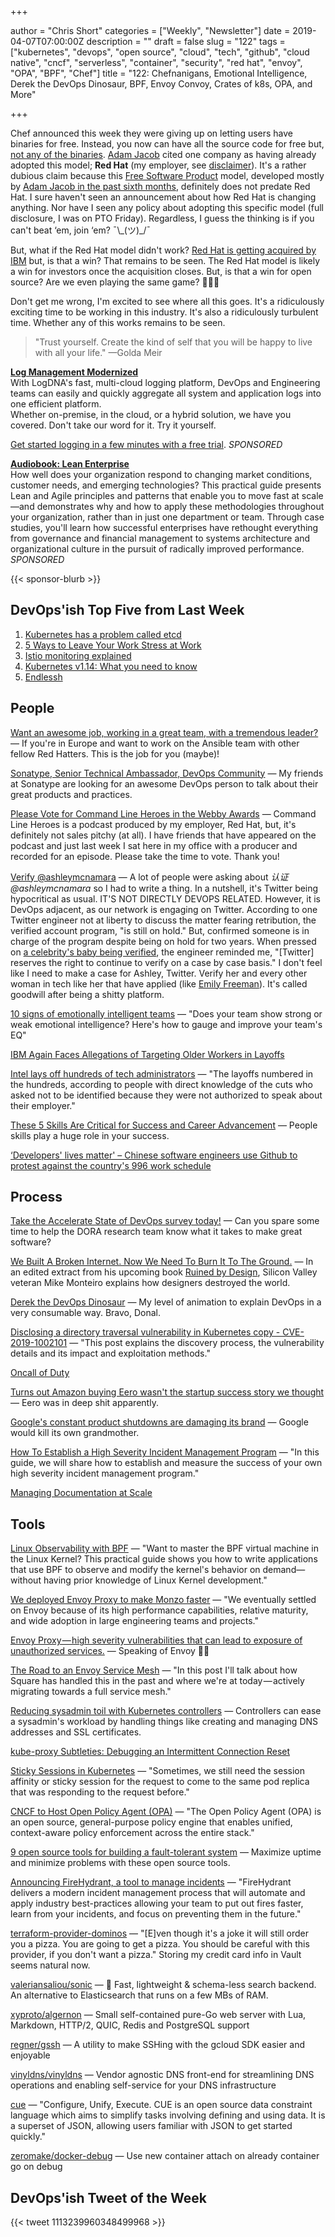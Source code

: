 +++

author = "Chris Short"
categories = ["Weekly", "Newsletter"]
date = 2019-04-07T07:00:00Z
description = ""
draft = false
slug = "122"
tags = ["kubernetes", "devops", "open source", "cloud", "tech", "github", "cloud native", "cncf", "serverless", "container", "security", "red hat", "envoy", "OPA", "BPF", "Chef"]
title = "122: Chefnanigans, Emotional Intelligence, Derek the DevOps Dinosaur, BPF, Envoy Convoy, Crates of k8s, OPA, and More"

+++

Chef announced this week they were giving up on letting users have binaries for free. Instead, you now can have all the source code for free but, [not any of the binaries](https://blog.chef.io/2019/04/02/chef-software-announces-the-enterprise-automation-stack/). [Adam Jacob](https://medium.com/@adamhjk/goodbye-open-core-good-riddance-to-bad-rubbish-ae3355316494) cited one company as having already adopted this model; **Red Hat** (my employer, see [disclaimer](https://devopsish.com/terms/)). It's a rather dubious claim because this [Free Software Product](https://sfosc.org/business-models/free-software-product/) model, developed mostly by [Adam Jacob in the past sixth months](https://github.com/sfosc/sfosc/graphs/contributors), definitely does not predate Red Hat. I sure haven't seen an announcement about how Red Hat is changing anything. Nor have I seen any policy about adopting this specific model (full disclosure, I was on PTO Friday). Regardless, I guess the thinking is if you can't beat ‘em, join ‘em? ¯\\\_(ツ)\_/¯

But, what if the Red Hat model didn't work? [Red Hat is getting acquired by IBM](https://investors.redhat.com/news-and-events/press-releases/2018/10-28-2018-184027500) but, is that a win? That remains to be seen. The Red Hat model is likely a win for investors once the acquisition closes. But, is that a win for open source? Are we even playing the same game? 🤔🤔🤔

Don't get me wrong, I'm excited to see where all this goes. It's a ridiculously exciting time to be working in this industry. It's also a ridiculously turbulent time. Whether any of this works remains to be seen.

> "Trust yourself. Create the kind of self that you will be happy to live with all your life." —Golda Meir

[**Log Management Modernized**](https://logdna.com/sign-up/?utm_medium=Syndication&utm_campaign=DevOpsish&utm_source=DevOpsish)  
With LogDNA's fast, multi-cloud logging platform, DevOps and Engineering teams can easily and quickly aggregate all system and application logs into one efficient platform.  
Whether on-premise, in the cloud, or a hybrid solution, we have you covered. Don't take our word for it. Try it yourself.

[Get started logging in a few minutes with a free trial](https://logdna.com/sign-up/?utm_medium=Syndication&utm_campaign=DevOpsish&utm_source=DevOpsish). *SPONSORED*

[**Audiobook: Lean Enterprise**](https://devopsi.sh/g8MpN7)  
How well does your organization respond to changing market conditions, customer needs, and emerging technologies? This practical guide presents Lean and Agile principles and patterns that enable you to move fast at scale—and demonstrates why and how to apply these methodologies throughout your organization, rather than in just one department or team. Through case studies, you'll learn how successful enterprises have rethought everything from governance and financial management to systems architecture and organizational culture in the pursuit of radically improved performance. *SPONSORED*

{{< sponsor-blurb >}}

## DevOps'ish Top Five from Last Week

1. [Kubernetes has a problem called etcd](https://www.reddit.com/r/kubernetes/comments/b6g90j/kubernetes_has_a_problem_called_etcd/)
1. [5 Ways to Leave Your Work Stress at Work](https://hbr.org/2019/03/5-ways-to-leave-your-work-stress-at-work)
1. [Istio monitoring explained](https://blog.giantswarm.io/Istio-monitoring-explained/)
1. [Kubernetes v1.14: What you need to know](https://developers.redhat.com/blog/2019/03/25/kubernetes-v1-14-what-you-need-to-know/)
1. [Endlessh](https://nullprogram.com/blog/2019/03/22/)

## People

[Want an awesome job, working in a great team, with a tremendous leader?](https://social.icims.com/viewjob/pt1553611085158445da) — If you're in Europe and want to work on the Ansible team with other fellow Red Hatters. This is the job for you (maybe)!

[Sonatype, Senior Technical Ambassador, DevOps Community](https://jobs.lever.co/sonatype/eb80a45e-dd73-4cc2-beae-58f2d4b937b2) — My friends at Sonatype are looking for an awesome DevOps person to talk about their great products and practices.

[Please Vote for Command Line Heroes in the Webby Awards](https://vote.webbyawards.com/PublicVoting/#/2019/podcasts/features/best-branded-podcast-or-segment) — Command Line Heroes is a podcast produced by my employer, Red Hat, but, it's definitely not sales pitchy (at all). I have friends that have appeared on the podcast and just last week I sat here in my office with a producer and recorded for an episode. Please take the time to vote. Thank you!

[Verify @ashleymcnamara](https://chrisshort.net/verify-ashleymcnamara/) — A lot of people were asking about *认证 @ashleymcnamara* so I had to write a thing. In a nutshell, it's Twitter being hypocritical as usual. IT'S NOT DIRECTLY DEVOPS RELATED. However, it is DevOps adjacent, as our network is engaging on Twitter. According to one Twitter engineer not at liberty to discuss the matter fearing retribution, the verified account program, "is still on hold." But, confirmed someone is in charge of the program despite being on hold for two years. When pressed on [a celebrity's baby being verified](https://slate.com/technology/2018/05/you-cant-get-verified-on-twitter-anymore-but-serena-williams-baby-can.html), the engineer reminded me, "[Twitter] reserves the right to continue to verify on a case by case basis." I don't feel like I need to make a case for Ashley, Twitter. Verify her and every other woman in tech like her that have applied (like [Emily Freeman](https://twitter.com/editingemily/)). It's called goodwill after being a shitty platform.

[10 signs of emotionally intelligent teams](https://enterprisersproject.com/article/2019/4/emotional-intelligence-teams-signs) — "Does your team show strong or weak emotional intelligence? Here's how to gauge and improve your team's EQ"

[IBM Again Faces Allegations of Targeting Older Workers in Layoffs](https://spectrum.ieee.org/view-from-the-valley/at-work/tech-careers/ibm-again-faces-allegations-of-targeting-older-workers)

[Intel lays off hundreds of tech administrators](https://www.oregonlive.com/silicon-forest/2019/03/intel-lays-off-hundreds-of-tech-administrators.html) — "The layoffs numbered in the hundreds, according to people with direct knowledge of the cuts who asked not to be identified because they were not authorized to speak about their employer."

[These 5 Skills Are Critical for Success and Career Advancement](https://www.entrepreneur.com/article/330080) — People skills play a huge role in your success.

[‘Developers' lives matter' – Chinese software engineers use Github to protest against the country's 996 work schedule](https://www.scmp.com/tech/start-ups/article/3003691/developers-lives-matter-chinese-software-engineers-use-github)

## Process

[Take the Accelerate State of DevOps survey today!](https://google.qualtrics.com/jfe/form/SV_0v2VZMeA2Eha365?sp=5) — Can you spare some time to help the DORA research team know what it takes to make great software?

[We Built A Broken Internet. Now We Need To Burn It To The Ground.](https://www.buzzfeednews.com/article/mikemonteiro/we-built-a-broken-internet-now-we-need-to-burn-it) — In an edited extract from his upcoming book [Ruined by Design](https://devopsi.sh/46ec0), Silicon Valley veteran Mike Monteiro explains how designers destroyed the world.

[Derek the DevOps Dinosaur](https://medium.com/@springdo/derek-the-devops-dinosaur-f9ece02030ad) — My level of animation to explain DevOps in a very consumable way. Bravo, Donal.

[Disclosing a directory traversal vulnerability in Kubernetes copy - CVE-2019-1002101](https://www.twistlock.com/labs-blog/disclosing-directory-traversal-vulnerability-kubernetes-copy-cve-2019-1002101/) — "This post explains the discovery process, the vulnerability details and its impact and exploitation methods."

[Oncall of Duty](https://www.dorothyjung.com/oncall-game/)

[Turns out Amazon buying Eero wasn't the startup success story we thought](https://www.theverge.com/2019/4/5/18297619/amazon-eero-price-fire-sale-mesh-wi-fi-buyout) — Eero was in deep shit apparently.

[Google's constant product shutdowns are damaging its brand](https://arstechnica.com/gadgets/2019/04/googles-constant-product-shutdowns-are-damaging-its-brand/) — Google would kill its own grandmother.

[How To Establish a High Severity Incident Management Program](https://www.gremlin.com/community/tutorials/how-to-establish-a-high-severity-incident-management-program/) — "In this guide, we will share how to establish and measure the success of your own high severity incident management program."

[Managing Documentation at Scale](https://engineering.linkedin.com/blog/2019/04/managing-documentation-at-scale)

## Tools

[Linux Observability with BPF](https://learning.oreilly.com/library/view/linux-observability-with/9781492050193/) — "Want to master the BPF virtual machine in the Linux Kernel? This practical guide shows you how to write applications that use BPF to observe and modify the kernel's behavior on demand—without having prior knowledge of Linux Kernel development."

[We deployed Envoy Proxy to make Monzo faster](https://monzo.com/blog/2019/04/03/deploying-envoy-proxy/) — "We eventually settled on Envoy because of its high performance capabilities, relative maturity, and wide adoption in large engineering teams and projects."

[Envoy Proxy — high severity vulnerabilities that can lead to exposure of unauthorized services.](https://medium.com/solo-io/envoy-proxy-high-severity-vulnerabilities-that-can-lead-to-exposure-of-unauthorized-services-e5af25b022de) — Speaking of Envoy 👀🚨

[The Road to an Envoy Service Mesh](https://medium.com/square-corner-blog/the-road-to-an-envoy-service-mesh-d1a51cbd31dd) — "In this post I'll talk about how Square has handled this in the past and where we're at today — actively migrating towards a full service mesh."

[Reducing sysadmin toil with Kubernetes controllers](https://opensource.com/article/19/3/reducing-sysadmin-toil-kubernetes-controllers) — Controllers can ease a sysadmin's workload by handling things like creating and managing DNS addresses and SSL certificates.

[kube-proxy Subtleties: Debugging an Intermittent Connection Reset](https://kubernetes.io/blog/2019/03/29/kube-proxy-subtleties-debugging-an-intermittent-connection-reset/)

[Sticky Sessions in Kubernetes](https://medium.com/@zhimin.wen/sticky-sessions-in-kubernetes-56eb0e8f257d) — "Sometimes, we still need the session affinity or sticky session for the request to come to the same pod replica that was responding to the request before."

[CNCF to Host Open Policy Agent (OPA)](https://www.cncf.io/blog/2018/03/29/cncf-to-host-open-policy-agent-opa/) — "The Open Policy Agent (OPA) is an open source, general-purpose policy engine that enables unified, context-aware policy enforcement across the entire stack."

[9 open source tools for building a fault-tolerant system](https://opensource.com/article/19/3/tools-fault-tolerant-system) — Maximize uptime and minimize problems with these open source tools.

[Announcing FireHydrant, a tool to manage incidents](https://www.firehydrant.io/blog/announcing-firehydrant-a-tool-to-manage-incidents/) — "FireHydrant delivers a modern incident management process that will automate and apply industry best-practices allowing your team to put out fires faster, learn from your incidents, and focus on preventing them in the future."

[terraform-provider-dominos](https://ndmckinley.github.io/terraform-provider-dominos/) — "[E]ven though it's a joke it will still order you a pizza. You are going to get a pizza. You should be careful with this provider, if you don't want a pizza." Storing my credit card info in Vault seems natural now.

[valeriansaliou/sonic](https://github.com/valeriansaliou/sonic) — 🦔 Fast, lightweight & schema-less search backend. An alternative to Elasticsearch that runs on a few MBs of RAM.

[xyproto/algernon](https://github.com/xyproto/algernon) — Small self-contained pure-Go web server with Lua, Markdown, HTTP/2, QUIC, Redis and PostgreSQL support

[regner/gssh](https://github.com/regner/gssh) — A utility to make SSHing with the gcloud SDK easier and enjoyable

[vinyldns/vinyldns](https://github.com/vinyldns/vinyldns) — Vendor agnostic DNS front-end for streamlining DNS operations and enabling self-service for your DNS infrastructure

[cue](https://cue.googlesource.com/cue) — "Configure, Unify, Execute. CUE is an open source data constraint language which aims to simplify tasks involving defining and using data. It is a superset of JSON, allowing users familiar with JSON to get started quickly."

[zeromake/docker-debug](https://github.com/zeromake/docker-debug) — Use new container attach on already container go on debug

## DevOps'ish Tweet of the Week

{{< tweet 1113239960348499968 >}}
